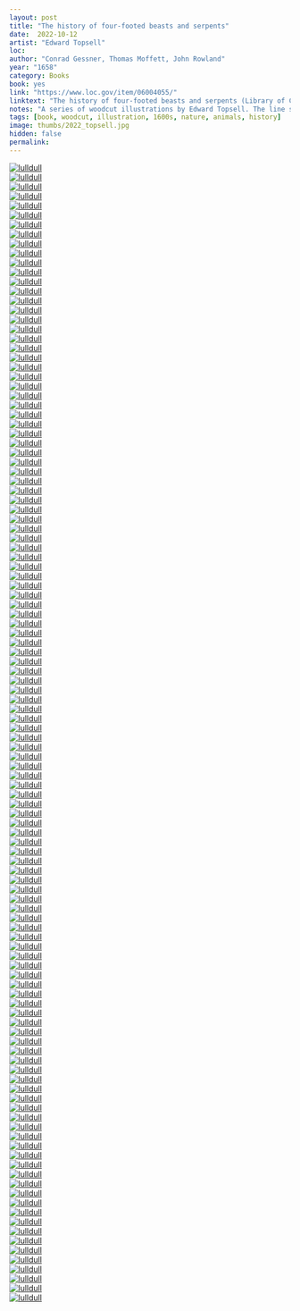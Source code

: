 ```yaml
---
layout: post
title: "The history of four-footed beasts and serpents"
date:  2022-10-12
artist: "Edward Topsell"
loc: 
author: "Conrad Gessner, Thomas Moffett, John Rowland"
year: "1658"
category: Books
book: yes
link: "https://www.loc.gov/item/06004055/"
linktext: "The history of four-footed beasts and serpents (Library of Congress)"
notes: "A series of woodcut illustrations by Edward Topsell. The line separating fantasy from reality are blurred here and some of these 'animals' seem to have human faces."
tags: [book, woodcut, illustration, 1600s, nature, animals, history]
image: thumbs/2022_topsell.jpg
hidden: false
permalink:
---
```




<div class="post_image">
	<a href="{{ site.baseurl }}/images/posts/2022_topsell/001.jpg" target="_blank">
	<img src="{{ site.baseurl }}/images/posts/2022_topsell/001.jpg" alt="lulldull"></a>
</div>

<div class="post_image">
	<a href="{{ site.baseurl }}/images/posts/2022_topsell/002.jpg" target="_blank">
	<img src="{{ site.baseurl }}/images/posts/2022_topsell/002.jpg" alt="lulldull"></a>
</div>

<div class="post_image">
	<a href="{{ site.baseurl }}/images/posts/2022_topsell/003.jpg" target="_blank">
	<img src="{{ site.baseurl }}/images/posts/2022_topsell/003.jpg" alt="lulldull"></a>
</div>

<div class="post_image">
	<a href="{{ site.baseurl }}/images/posts/2022_topsell/004.jpg" target="_blank">
	<img src="{{ site.baseurl }}/images/posts/2022_topsell/004.jpg" alt="lulldull"></a>
</div>

<div class="post_image">
	<a href="{{ site.baseurl }}/images/posts/2022_topsell/005.jpg" target="_blank">
	<img src="{{ site.baseurl }}/images/posts/2022_topsell/005.jpg" alt="lulldull"></a>
</div>

<div class="post_image">
	<a href="{{ site.baseurl }}/images/posts/2022_topsell/006.jpg" target="_blank">
	<img src="{{ site.baseurl }}/images/posts/2022_topsell/006.jpg" alt="lulldull"></a>
</div>

<div class="post_image">
	<a href="{{ site.baseurl }}/images/posts/2022_topsell/007.jpg" target="_blank">
	<img src="{{ site.baseurl }}/images/posts/2022_topsell/007.jpg" alt="lulldull"></a>
</div>


<div class="post_image">
	<a href="{{ site.baseurl }}/images/posts/2022_topsell/008.jpg" target="_blank">
	<img src="{{ site.baseurl }}/images/posts/2022_topsell/008.jpg" alt="lulldull"></a>
</div>

<div class="post_image">
	<a href="{{ site.baseurl }}/images/posts/2022_topsell/009.jpg" target="_blank">
	<img src="{{ site.baseurl }}/images/posts/2022_topsell/009.jpg" alt="lulldull"></a>
</div>

<div class="post_image">
	<a href="{{ site.baseurl }}/images/posts/2022_topsell/010.jpg" target="_blank">
	<img src="{{ site.baseurl }}/images/posts/2022_topsell/010.jpg" alt="lulldull"></a>
</div>


<div class="post_image">
	<a href="{{ site.baseurl }}/images/posts/2022_topsell/011.jpg" target="_blank">
	<img src="{{ site.baseurl }}/images/posts/2022_topsell/011.jpg" alt="lulldull"></a>
</div>


<div class="post_image">
	<a href="{{ site.baseurl }}/images/posts/2022_topsell/012.jpg" target="_blank">
	<img src="{{ site.baseurl }}/images/posts/2022_topsell/012.jpg" alt="lulldull"></a>
</div>


<div class="post_image">
	<a href="{{ site.baseurl }}/images/posts/2022_topsell/013.jpg" target="_blank">
	<img src="{{ site.baseurl }}/images/posts/2022_topsell/013.jpg" alt="lulldull"></a>
</div>


<div class="post_image">
	<a href="{{ site.baseurl }}/images/posts/2022_topsell/014.jpg" target="_blank">
	<img src="{{ site.baseurl }}/images/posts/2022_topsell/014.jpg" alt="lulldull"></a>
</div>


<div class="post_image">
	<a href="{{ site.baseurl }}/images/posts/2022_topsell/015.jpg" target="_blank">
	<img src="{{ site.baseurl }}/images/posts/2022_topsell/015.jpg" alt="lulldull"></a>
</div>

<div class="post_image">
	<a href="{{ site.baseurl }}/images/posts/2022_topsell/016.jpg" target="_blank">
	<img src="{{ site.baseurl }}/images/posts/2022_topsell/016.jpg" alt="lulldull"></a>
</div>

<div class="post_image">
	<a href="{{ site.baseurl }}/images/posts/2022_topsell/017.jpg" target="_blank">
	<img src="{{ site.baseurl }}/images/posts/2022_topsell/017.jpg" alt="lulldull"></a>
</div>

<div class="post_image">
	<a href="{{ site.baseurl }}/images/posts/2022_topsell/018.jpg" target="_blank">
	<img src="{{ site.baseurl }}/images/posts/2022_topsell/018.jpg" alt="lulldull"></a>
</div>

<div class="post_image">
	<a href="{{ site.baseurl }}/images/posts/2022_topsell/019.jpg" target="_blank">
	<img src="{{ site.baseurl }}/images/posts/2022_topsell/019.jpg" alt="lulldull"></a>
</div>

<div class="post_image">
	<a href="{{ site.baseurl }}/images/posts/2022_topsell/020.jpg" target="_blank">
	<img src="{{ site.baseurl }}/images/posts/2022_topsell/020.jpg" alt="lulldull"></a>
</div>

<div class="post_image">
	<a href="{{ site.baseurl }}/images/posts/2022_topsell/021.jpg" target="_blank">
	<img src="{{ site.baseurl }}/images/posts/2022_topsell/021.jpg" alt="lulldull"></a>
</div>

<div class="post_image">
	<a href="{{ site.baseurl }}/images/posts/2022_topsell/022.jpg" target="_blank">
	<img src="{{ site.baseurl }}/images/posts/2022_topsell/022.jpg" alt="lulldull"></a>
</div>

<div class="post_image">
	<a href="{{ site.baseurl }}/images/posts/2022_topsell/023.jpg" target="_blank">
	<img src="{{ site.baseurl }}/images/posts/2022_topsell/023.jpg" alt="lulldull"></a>
</div>

<div class="post_image">
	<a href="{{ site.baseurl }}/images/posts/2022_topsell/024.jpg" target="_blank">
	<img src="{{ site.baseurl }}/images/posts/2022_topsell/024.jpg" alt="lulldull"></a>
</div>

<div class="post_image">
	<a href="{{ site.baseurl }}/images/posts/2022_topsell/025.jpg" target="_blank">
	<img src="{{ site.baseurl }}/images/posts/2022_topsell/025.jpg" alt="lulldull"></a>
</div>

<div class="post_image">
	<a href="{{ site.baseurl }}/images/posts/2022_topsell/026.jpg" target="_blank">
	<img src="{{ site.baseurl }}/images/posts/2022_topsell/026.jpg" alt="lulldull"></a>
</div>

<div class="post_image">
	<a href="{{ site.baseurl }}/images/posts/2022_topsell/027.jpg" target="_blank">
	<img src="{{ site.baseurl }}/images/posts/2022_topsell/027.jpg" alt="lulldull"></a>
</div>

<div class="post_image">
	<a href="{{ site.baseurl }}/images/posts/2022_topsell/028.jpg" target="_blank">
	<img src="{{ site.baseurl }}/images/posts/2022_topsell/028.jpg" alt="lulldull"></a>
</div>

<div class="post_image">
	<a href="{{ site.baseurl }}/images/posts/2022_topsell/029.jpg" target="_blank">
	<img src="{{ site.baseurl }}/images/posts/2022_topsell/029.jpg" alt="lulldull"></a>
</div>

<div class="post_image">
	<a href="{{ site.baseurl }}/images/posts/2022_topsell/030.jpg" target="_blank">
	<img src="{{ site.baseurl }}/images/posts/2022_topsell/030.jpg" alt="lulldull"></a>
</div>

<div class="post_image">
	<a href="{{ site.baseurl }}/images/posts/2022_topsell/031.jpg" target="_blank">
	<img src="{{ site.baseurl }}/images/posts/2022_topsell/031.jpg" alt="lulldull"></a>
</div>

<div class="post_image">
	<a href="{{ site.baseurl }}/images/posts/2022_topsell/032.jpg" target="_blank">
	<img src="{{ site.baseurl }}/images/posts/2022_topsell/032.jpg" alt="lulldull"></a>
</div>

<div class="post_image">
	<a href="{{ site.baseurl }}/images/posts/2022_topsell/033.jpg" target="_blank">
	<img src="{{ site.baseurl }}/images/posts/2022_topsell/033.jpg" alt="lulldull"></a>
</div>

<div class="post_image">
	<a href="{{ site.baseurl }}/images/posts/2022_topsell/034.jpg" target="_blank">
	<img src="{{ site.baseurl }}/images/posts/2022_topsell/034.jpg" alt="lulldull"></a>
</div>

<div class="post_image">
	<a href="{{ site.baseurl }}/images/posts/2022_topsell/035.jpg" target="_blank">
	<img src="{{ site.baseurl }}/images/posts/2022_topsell/035.jpg" alt="lulldull"></a>
</div>

<div class="post_image">
	<a href="{{ site.baseurl }}/images/posts/2022_topsell/036.jpg" target="_blank">
	<img src="{{ site.baseurl }}/images/posts/2022_topsell/036.jpg" alt="lulldull"></a>
</div>

<div class="post_image">
	<a href="{{ site.baseurl }}/images/posts/2022_topsell/037.jpg" target="_blank">
	<img src="{{ site.baseurl }}/images/posts/2022_topsell/037.jpg" alt="lulldull"></a>
</div>

<div class="post_image">
	<a href="{{ site.baseurl }}/images/posts/2022_topsell/038.jpg" target="_blank">
	<img src="{{ site.baseurl }}/images/posts/2022_topsell/038.jpg" alt="lulldull"></a>
</div>

<div class="post_image">
	<a href="{{ site.baseurl }}/images/posts/2022_topsell/039.jpg" target="_blank">
	<img src="{{ site.baseurl }}/images/posts/2022_topsell/039.jpg" alt="lulldull"></a>
</div>

<div class="post_image">
	<a href="{{ site.baseurl }}/images/posts/2022_topsell/040.jpg" target="_blank">
	<img src="{{ site.baseurl }}/images/posts/2022_topsell/040.jpg" alt="lulldull"></a>
</div>

<div class="post_image">
	<a href="{{ site.baseurl }}/images/posts/2022_topsell/041.jpg" target="_blank">
	<img src="{{ site.baseurl }}/images/posts/2022_topsell/041.jpg" alt="lulldull"></a>
</div>

<div class="post_image">
	<a href="{{ site.baseurl }}/images/posts/2022_topsell/042.jpg" target="_blank">
	<img src="{{ site.baseurl }}/images/posts/2022_topsell/042.jpg" alt="lulldull"></a>
</div>

<div class="post_image">
	<a href="{{ site.baseurl }}/images/posts/2022_topsell/043.jpg" target="_blank">
	<img src="{{ site.baseurl }}/images/posts/2022_topsell/043.jpg" alt="lulldull"></a>
</div>

<div class="post_image">
	<a href="{{ site.baseurl }}/images/posts/2022_topsell/044.jpg" target="_blank">
	<img src="{{ site.baseurl }}/images/posts/2022_topsell/044.jpg" alt="lulldull"></a>
</div>

<div class="post_image">
	<a href="{{ site.baseurl }}/images/posts/2022_topsell/045.jpg" target="_blank">
	<img src="{{ site.baseurl }}/images/posts/2022_topsell/045.jpg" alt="lulldull"></a>
</div>

<div class="post_image">
	<a href="{{ site.baseurl }}/images/posts/2022_topsell/046.jpg" target="_blank">
	<img src="{{ site.baseurl }}/images/posts/2022_topsell/046.jpg" alt="lulldull"></a>
</div>

<div class="post_image">
	<a href="{{ site.baseurl }}/images/posts/2022_topsell/047.jpg" target="_blank">
	<img src="{{ site.baseurl }}/images/posts/2022_topsell/047.jpg" alt="lulldull"></a>
</div>

<div class="post_image">
	<a href="{{ site.baseurl }}/images/posts/2022_topsell/048.jpg" target="_blank">
	<img src="{{ site.baseurl }}/images/posts/2022_topsell/048.jpg" alt="lulldull"></a>
</div>

<div class="post_image">
	<a href="{{ site.baseurl }}/images/posts/2022_topsell/049.jpg" target="_blank">
	<img src="{{ site.baseurl }}/images/posts/2022_topsell/049.jpg" alt="lulldull"></a>
</div>

<div class="post_image">
	<a href="{{ site.baseurl }}/images/posts/2022_topsell/050.jpg" target="_blank">
	<img src="{{ site.baseurl }}/images/posts/2022_topsell/050.jpg" alt="lulldull"></a>
</div>

<div class="post_image">
	<a href="{{ site.baseurl }}/images/posts/2022_topsell/051.jpg" target="_blank">
	<img src="{{ site.baseurl }}/images/posts/2022_topsell/051.jpg" alt="lulldull"></a>
</div>

<div class="post_image">
	<a href="{{ site.baseurl }}/images/posts/2022_topsell/052.jpg" target="_blank">
	<img src="{{ site.baseurl }}/images/posts/2022_topsell/052.jpg" alt="lulldull"></a>
</div>

<div class="post_image">
	<a href="{{ site.baseurl }}/images/posts/2022_topsell/053.jpg" target="_blank">
	<img src="{{ site.baseurl }}/images/posts/2022_topsell/053.jpg" alt="lulldull"></a>
</div>

<div class="post_image">
	<a href="{{ site.baseurl }}/images/posts/2022_topsell/054.jpg" target="_blank">
	<img src="{{ site.baseurl }}/images/posts/2022_topsell/054.jpg" alt="lulldull"></a>
</div>

<div class="post_image">
	<a href="{{ site.baseurl }}/images/posts/2022_topsell/055.jpg" target="_blank">
	<img src="{{ site.baseurl }}/images/posts/2022_topsell/055.jpg" alt="lulldull"></a>
</div>

<div class="post_image">
	<a href="{{ site.baseurl }}/images/posts/2022_topsell/056.jpg" target="_blank">
	<img src="{{ site.baseurl }}/images/posts/2022_topsell/056.jpg" alt="lulldull"></a>
</div>

<div class="post_image">
	<a href="{{ site.baseurl }}/images/posts/2022_topsell/057.jpg" target="_blank">
	<img src="{{ site.baseurl }}/images/posts/2022_topsell/057.jpg" alt="lulldull"></a>
</div>

<div class="post_image">
	<a href="{{ site.baseurl }}/images/posts/2022_topsell/058.jpg" target="_blank">
	<img src="{{ site.baseurl }}/images/posts/2022_topsell/058.jpg" alt="lulldull"></a>
</div>

<div class="post_image">
	<a href="{{ site.baseurl }}/images/posts/2022_topsell/059.jpg" target="_blank">
	<img src="{{ site.baseurl }}/images/posts/2022_topsell/059.jpg" alt="lulldull"></a>
</div>

<div class="post_image">
	<a href="{{ site.baseurl }}/images/posts/2022_topsell/060.jpg" target="_blank">
	<img src="{{ site.baseurl }}/images/posts/2022_topsell/060.jpg" alt="lulldull"></a>
</div>

<div class="post_image">
	<a href="{{ site.baseurl }}/images/posts/2022_topsell/061.jpg" target="_blank">
	<img src="{{ site.baseurl }}/images/posts/2022_topsell/061.jpg" alt="lulldull"></a>
</div>

<div class="post_image">
	<a href="{{ site.baseurl }}/images/posts/2022_topsell/062.jpg" target="_blank">
	<img src="{{ site.baseurl }}/images/posts/2022_topsell/062.jpg" alt="lulldull"></a>
</div>

<div class="post_image">
	<a href="{{ site.baseurl }}/images/posts/2022_topsell/063.jpg" target="_blank">
	<img src="{{ site.baseurl }}/images/posts/2022_topsell/063.jpg" alt="lulldull"></a>
</div>

<div class="post_image">
	<a href="{{ site.baseurl }}/images/posts/2022_topsell/064.jpg" target="_blank">
	<img src="{{ site.baseurl }}/images/posts/2022_topsell/064.jpg" alt="lulldull"></a>
</div>

<div class="post_image">
	<a href="{{ site.baseurl }}/images/posts/2022_topsell/065.jpg" target="_blank">
	<img src="{{ site.baseurl }}/images/posts/2022_topsell/065.jpg" alt="lulldull"></a>
</div>

<div class="post_image">
	<a href="{{ site.baseurl }}/images/posts/2022_topsell/066.jpg" target="_blank">
	<img src="{{ site.baseurl }}/images/posts/2022_topsell/066.jpg" alt="lulldull"></a>
</div>

<div class="post_image">
	<a href="{{ site.baseurl }}/images/posts/2022_topsell/067.jpg" target="_blank">
	<img src="{{ site.baseurl }}/images/posts/2022_topsell/067.jpg" alt="lulldull"></a>
</div>

<div class="post_image">
	<a href="{{ site.baseurl }}/images/posts/2022_topsell/068.jpg" target="_blank">
	<img src="{{ site.baseurl }}/images/posts/2022_topsell/068.jpg" alt="lulldull"></a>
</div>

<div class="post_image">
	<a href="{{ site.baseurl }}/images/posts/2022_topsell/069.jpg" target="_blank">
	<img src="{{ site.baseurl }}/images/posts/2022_topsell/069.jpg" alt="lulldull"></a>
</div>

<div class="post_image">
	<a href="{{ site.baseurl }}/images/posts/2022_topsell/070.jpg" target="_blank">
	<img src="{{ site.baseurl }}/images/posts/2022_topsell/070.jpg" alt="lulldull"></a>
</div>

<div class="post_image">
	<a href="{{ site.baseurl }}/images/posts/2022_topsell/071.jpg" target="_blank">
	<img src="{{ site.baseurl }}/images/posts/2022_topsell/071.jpg" alt="lulldull"></a>
</div>

<div class="post_image">
	<a href="{{ site.baseurl }}/images/posts/2022_topsell/072.jpg" target="_blank">
	<img src="{{ site.baseurl }}/images/posts/2022_topsell/072.jpg" alt="lulldull"></a>
</div>

<div class="post_image">
	<a href="{{ site.baseurl }}/images/posts/2022_topsell/073.jpg" target="_blank">
	<img src="{{ site.baseurl }}/images/posts/2022_topsell/073.jpg" alt="lulldull"></a>
</div>

<div class="post_image">
	<a href="{{ site.baseurl }}/images/posts/2022_topsell/074.jpg" target="_blank">
	<img src="{{ site.baseurl }}/images/posts/2022_topsell/074.jpg" alt="lulldull"></a>
</div>

<div class="post_image">
	<a href="{{ site.baseurl }}/images/posts/2022_topsell/075.jpg" target="_blank">
	<img src="{{ site.baseurl }}/images/posts/2022_topsell/075.jpg" alt="lulldull"></a>
</div>

<div class="post_image">
	<a href="{{ site.baseurl }}/images/posts/2022_topsell/076.jpg" target="_blank">
	<img src="{{ site.baseurl }}/images/posts/2022_topsell/076.jpg" alt="lulldull"></a>
</div>

<div class="post_image">
	<a href="{{ site.baseurl }}/images/posts/2022_topsell/077.jpg" target="_blank">
	<img src="{{ site.baseurl }}/images/posts/2022_topsell/077.jpg" alt="lulldull"></a>
</div>

<div class="post_image">
	<a href="{{ site.baseurl }}/images/posts/2022_topsell/078.jpg" target="_blank">
	<img src="{{ site.baseurl }}/images/posts/2022_topsell/078.jpg" alt="lulldull"></a>
</div>

<div class="post_image">
	<a href="{{ site.baseurl }}/images/posts/2022_topsell/079.jpg" target="_blank">
	<img src="{{ site.baseurl }}/images/posts/2022_topsell/079.jpg" alt="lulldull"></a>
</div>

<div class="post_image">
	<a href="{{ site.baseurl }}/images/posts/2022_topsell/080.jpg" target="_blank">
	<img src="{{ site.baseurl }}/images/posts/2022_topsell/080.jpg" alt="lulldull"></a>
</div>

<div class="post_image">
	<a href="{{ site.baseurl }}/images/posts/2022_topsell/081.jpg" target="_blank">
	<img src="{{ site.baseurl }}/images/posts/2022_topsell/081.jpg" alt="lulldull"></a>
</div>

<div class="post_image">
	<a href="{{ site.baseurl }}/images/posts/2022_topsell/082.jpg" target="_blank">
	<img src="{{ site.baseurl }}/images/posts/2022_topsell/082.jpg" alt="lulldull"></a>
</div>

<div class="post_image">
	<a href="{{ site.baseurl }}/images/posts/2022_topsell/083.jpg" target="_blank">
	<img src="{{ site.baseurl }}/images/posts/2022_topsell/083.jpg" alt="lulldull"></a>
</div>

<div class="post_image">
	<a href="{{ site.baseurl }}/images/posts/2022_topsell/084.jpg" target="_blank">
	<img src="{{ site.baseurl }}/images/posts/2022_topsell/084.jpg" alt="lulldull"></a>
</div>

<div class="post_image">
	<a href="{{ site.baseurl }}/images/posts/2022_topsell/085.jpg" target="_blank">
	<img src="{{ site.baseurl }}/images/posts/2022_topsell/085.jpg" alt="lulldull"></a>
</div>

<div class="post_image">
	<a href="{{ site.baseurl }}/images/posts/2022_topsell/086.jpg" target="_blank">
	<img src="{{ site.baseurl }}/images/posts/2022_topsell/086.jpg" alt="lulldull"></a>
</div>

<div class="post_image">
	<a href="{{ site.baseurl }}/images/posts/2022_topsell/087.jpg" target="_blank">
	<img src="{{ site.baseurl }}/images/posts/2022_topsell/087.jpg" alt="lulldull"></a>
</div>

<div class="post_image">
	<a href="{{ site.baseurl }}/images/posts/2022_topsell/088.jpg" target="_blank">
	<img src="{{ site.baseurl }}/images/posts/2022_topsell/088.jpg" alt="lulldull"></a>
</div>

<div class="post_image">
	<a href="{{ site.baseurl }}/images/posts/2022_topsell/089.jpg" target="_blank">
	<img src="{{ site.baseurl }}/images/posts/2022_topsell/089.jpg" alt="lulldull"></a>
</div>

<div class="post_image">
	<a href="{{ site.baseurl }}/images/posts/2022_topsell/090.jpg" target="_blank">
	<img src="{{ site.baseurl }}/images/posts/2022_topsell/090.jpg" alt="lulldull"></a>
</div>

<div class="post_image">
	<a href="{{ site.baseurl }}/images/posts/2022_topsell/091.jpg" target="_blank">
	<img src="{{ site.baseurl }}/images/posts/2022_topsell/091.jpg" alt="lulldull"></a>
</div>

<div class="post_image">
	<a href="{{ site.baseurl }}/images/posts/2022_topsell/092.jpg" target="_blank">
	<img src="{{ site.baseurl }}/images/posts/2022_topsell/092.jpg" alt="lulldull"></a>
</div>

<div class="post_image">
	<a href="{{ site.baseurl }}/images/posts/2022_topsell/093.jpg" target="_blank">
	<img src="{{ site.baseurl }}/images/posts/2022_topsell/093.jpg" alt="lulldull"></a>
</div>

<div class="post_image">
	<a href="{{ site.baseurl }}/images/posts/2022_topsell/094.jpg" target="_blank">
	<img src="{{ site.baseurl }}/images/posts/2022_topsell/094.jpg" alt="lulldull"></a>
</div>

<div class="post_image">
	<a href="{{ site.baseurl }}/images/posts/2022_topsell/095.jpg" target="_blank">
	<img src="{{ site.baseurl }}/images/posts/2022_topsell/095.jpg" alt="lulldull"></a>
</div>

<div class="post_image">
	<a href="{{ site.baseurl }}/images/posts/2022_topsell/096.jpg" target="_blank">
	<img src="{{ site.baseurl }}/images/posts/2022_topsell/096.jpg" alt="lulldull"></a>
</div>

<div class="post_image">
	<a href="{{ site.baseurl }}/images/posts/2022_topsell/097.jpg" target="_blank">
	<img src="{{ site.baseurl }}/images/posts/2022_topsell/097.jpg" alt="lulldull"></a>
</div>

<div class="post_image">
	<a href="{{ site.baseurl }}/images/posts/2022_topsell/098.jpg" target="_blank">
	<img src="{{ site.baseurl }}/images/posts/2022_topsell/098.jpg" alt="lulldull"></a>
</div>

<div class="post_image">
	<a href="{{ site.baseurl }}/images/posts/2022_topsell/099.jpg" target="_blank">
	<img src="{{ site.baseurl }}/images/posts/2022_topsell/099.jpg" alt="lulldull"></a>
</div>

<div class="post_image">
	<a href="{{ site.baseurl }}/images/posts/2022_topsell/100.jpg" target="_blank">
	<img src="{{ site.baseurl }}/images/posts/2022_topsell/100.jpg" alt="lulldull"></a>
</div>

<div class="post_image">
	<a href="{{ site.baseurl }}/images/posts/2022_topsell/101.jpg" target="_blank">
	<img src="{{ site.baseurl }}/images/posts/2022_topsell/101.jpg" alt="lulldull"></a>
</div>

<div class="post_image">
	<a href="{{ site.baseurl }}/images/posts/2022_topsell/102.jpg" target="_blank">
	<img src="{{ site.baseurl }}/images/posts/2022_topsell/102.jpg" alt="lulldull"></a>
</div>

<div class="post_image">
	<a href="{{ site.baseurl }}/images/posts/2022_topsell/103.jpg" target="_blank">
	<img src="{{ site.baseurl }}/images/posts/2022_topsell/103.jpg" alt="lulldull"></a>
</div>

<div class="post_image">
	<a href="{{ site.baseurl }}/images/posts/2022_topsell/104.jpg" target="_blank">
	<img src="{{ site.baseurl }}/images/posts/2022_topsell/104.jpg" alt="lulldull"></a>
</div>

<div class="post_image">
	<a href="{{ site.baseurl }}/images/posts/2022_topsell/105.jpg" target="_blank">
	<img src="{{ site.baseurl }}/images/posts/2022_topsell/105.jpg" alt="lulldull"></a>
</div>

<div class="post_image">
	<a href="{{ site.baseurl }}/images/posts/2022_topsell/106.jpg" target="_blank">
	<img src="{{ site.baseurl }}/images/posts/2022_topsell/106.jpg" alt="lulldull"></a>
</div>

<div class="post_image">
	<a href="{{ site.baseurl }}/images/posts/2022_topsell/107.jpg" target="_blank">
	<img src="{{ site.baseurl }}/images/posts/2022_topsell/107.jpg" alt="lulldull"></a>
</div>


<div class="post_image">
	<a href="{{ site.baseurl }}/images/posts/2022_topsell/108.jpg" target="_blank">
	<img src="{{ site.baseurl }}/images/posts/2022_topsell/108.jpg" alt="lulldull"></a>
</div>

<div class="post_image">
	<a href="{{ site.baseurl }}/images/posts/2022_topsell/109.jpg" target="_blank">
	<img src="{{ site.baseurl }}/images/posts/2022_topsell/109.jpg" alt="lulldull"></a>
</div>

<div class="post_image">
	<a href="{{ site.baseurl }}/images/posts/2022_topsell/110.jpg" target="_blank">
	<img src="{{ site.baseurl }}/images/posts/2022_topsell/110.jpg" alt="lulldull"></a>
</div>

<div class="post_image">
	<a href="{{ site.baseurl }}/images/posts/2022_topsell/111.jpg" target="_blank">
	<img src="{{ site.baseurl }}/images/posts/2022_topsell/111.jpg" alt="lulldull"></a>
</div>

<div class="post_image">
	<a href="{{ site.baseurl }}/images/posts/2022_topsell/112.jpg" target="_blank">
	<img src="{{ site.baseurl }}/images/posts/2022_topsell/112.jpg" alt="lulldull"></a>
</div>

<div class="post_image">
	<a href="{{ site.baseurl }}/images/posts/2022_topsell/113.jpg" target="_blank">
	<img src="{{ site.baseurl }}/images/posts/2022_topsell/113.jpg" alt="lulldull"></a>
</div>

<div class="post_image">
	<a href="{{ site.baseurl }}/images/posts/2022_topsell/114.jpg" target="_blank">
	<img src="{{ site.baseurl }}/images/posts/2022_topsell/114.jpg" alt="lulldull"></a>
</div>

<div class="post_image">
	<a href="{{ site.baseurl }}/images/posts/2022_topsell/115.jpg" target="_blank">
	<img src="{{ site.baseurl }}/images/posts/2022_topsell/115.jpg" alt="lulldull"></a>
</div>

<div class="post_image">
	<a href="{{ site.baseurl }}/images/posts/2022_topsell/116.jpg" target="_blank">
	<img src="{{ site.baseurl }}/images/posts/2022_topsell/116.jpg" alt="lulldull"></a>
</div>

<div class="post_image">
	<a href="{{ site.baseurl }}/images/posts/2022_topsell/117.jpg" target="_blank">
	<img src="{{ site.baseurl }}/images/posts/2022_topsell/117.jpg" alt="lulldull"></a>
</div>

<div class="post_image">
	<a href="{{ site.baseurl }}/images/posts/2022_topsell/118.jpg" target="_blank">
	<img src="{{ site.baseurl }}/images/posts/2022_topsell/118.jpg" alt="lulldull"></a>
</div>

<div class="post_image">
	<a href="{{ site.baseurl }}/images/posts/2022_topsell/119.jpg" target="_blank">
	<img src="{{ site.baseurl }}/images/posts/2022_topsell/119.jpg" alt="lulldull"></a>
</div>

<div class="post_image">
	<a href="{{ site.baseurl }}/images/posts/2022_topsell/120.jpg" target="_blank">
	<img src="{{ site.baseurl }}/images/posts/2022_topsell/120.jpg" alt="lulldull"></a>
</div>







